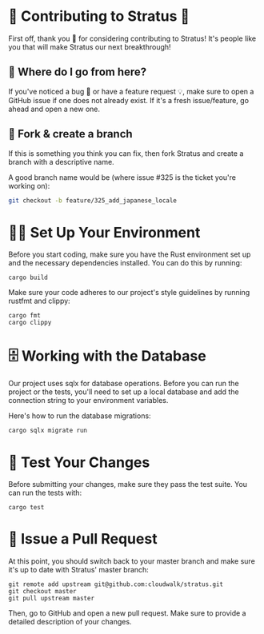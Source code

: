 # 🤝 Contributing to Stratus 🚀

First off, thank you 🙏 for considering contributing to Stratus! It's people like you that will make Stratus our next breakthrough!

## 🤷 Where do I go from here?

If you've noticed a bug 🐛 or have a feature request 💡, make sure to open a GitHub issue if one does not already exist. If it's a fresh issue/feature, go ahead and open a new one.

## 🍴 Fork & create a branch

If this is something you think you can fix, then fork Stratus and create a branch with a descriptive name.

A good branch name would be (where issue #325 is the ticket you're working on):

````sh
git checkout -b feature/325_add_japanese_locale
````

# 🏃‍♀️ Set Up Your Environment

Before you start coding, make sure you have the Rust environment set up and the necessary dependencies installed. You can do this by running:

````
cargo build
````

Make sure your code adheres to our project's style guidelines by running rustfmt and clippy:
````
cargo fmt
cargo clippy
````

# 🗄️ Working with the Database

Our project uses sqlx for database operations. Before you can run the project or the tests, you'll need to set up a local database and add the connection string to your environment variables.

Here's how to run the database migrations:
````
cargo sqlx migrate run
````

# 👀 Test Your Changes

Before submitting your changes, make sure they pass the test suite. You can run the tests with:

````
cargo test
````

# 📮 Issue a Pull Request
At this point, you should switch back to your master branch and make sure it's up to date with Stratus' master branch:
````
git remote add upstream git@github.com:cloudwalk/stratus.git
git checkout master
git pull upstream master
````
Then, go to GitHub and open a new pull request. Make sure to provide a detailed description of your changes.
